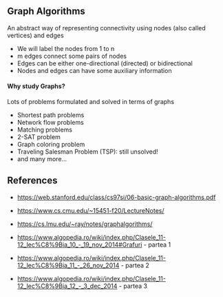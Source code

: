 ## Graph Algorithms

An abstract way of representing connectivity using nodes (also
called vertices) and edges
- We will label the nodes from 1 to n
- m edges connect some pairs of nodes
- Edges can be either one-directional (directed) or bidirectional
- Nodes and edges can have some auxiliary information

#### Why study Graphs?

Lots of problems formulated and solved in terms of graphs
- Shortest path problems
- Network flow problems
- Matching problems
- 2-SAT problem
- Graph coloring problem
- Traveling Salesman Problem (TSP): still unsolved!
- and many more...

## References

- https://web.stanford.edu/class/cs97si/06-basic-graph-algorithms.pdf

- https://www.cs.cmu.edu/~15451-f20/LectureNotes/

- https://cs.lmu.edu/~ray/notes/graphalgorithms/

- https://www.algopedia.ro/wiki/index.php/Clasele_11-12_lec%C8%9Bia_10_-_19_nov_2014#Grafuri - partea 1

- https://www.algopedia.ro/wiki/index.php/Clasele_11-12_lec%C8%9Bia_11_-_26_nov_2014 - partea 2

- https://www.algopedia.ro/wiki/index.php/Clasele_11-12_lec%C8%9Bia_12_-_3_dec_2014 - partea 3
